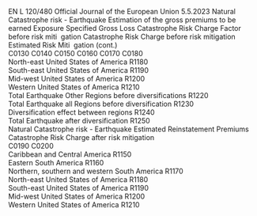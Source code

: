 EN  L 120/480 Official Journal of the European Union 5.5.2023
 Natural Catastrophe risk - Earthquake  Estimation of the 
gross premiums to 
be earned  Exposure  Specified Gross 
Loss  Catastrophe Risk 
Charge Factor 
before risk miti ­
gation  Catastrophe 
Risk Charge 
before risk 
mitigation  Estimated Risk Miti ­
gation  (cont.)  
C0130  C0140  C0150  C0160  C0170  C0180  
North-east United States of America  R1180  
South-east United States of America  R1190  
Mid-west United States of America  R1200  
Western United States of America  R1210  
Total Earthquake Other Regions before 
diversifications  R1220  
Total Earthquake all Regions before 
diversification  R1230  
Diversification effect between regions  R1240  
Total Earthquake after diversification  R1250  
Natural Catastrophe risk - Earthquake  Estimated Reinstatement 
Premiums  Catastrophe Risk Charge 
after risk mitigation  
C0190  C0200  
Caribbean and Central America  R1150  
Eastern South America  R1160  
Northern, southern and western South America  R1170  
North-east United States of America  R1180  
South-east United States of America  R1190  
Mid-west United States of America  R1200  
Western United States of America  R1210